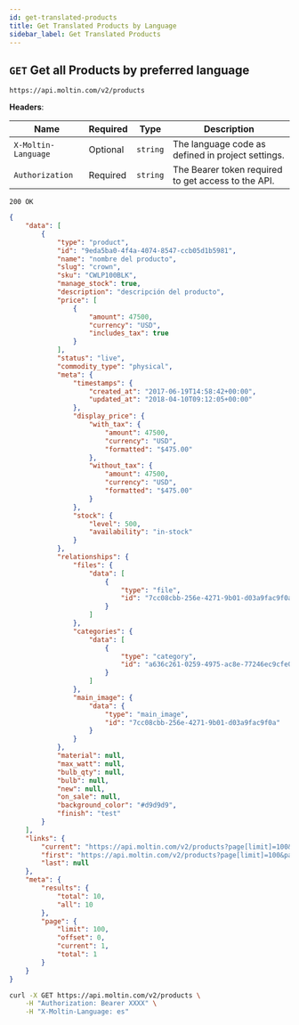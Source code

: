 ```yaml
---
id: get-translated-products
title: Get Translated Products by Language
sidebar_label: Get Translated Products
---
```


## `GET` Get all Products by preferred language

```http
https://api.moltin.com/v2/products
```

<!--DOCUSAURUS_CODE_TABS-->

<!-- Request -->

**Headers**:

| Name | Required | Type | Description |
| --- | --- | --- | --- |
| `X-Moltin-Language` | Optional | `string` | The language code as defined in project settings. |
| `Authorization` | Required | `string` | The Bearer token required to get access to the API. |


<!-- Response -->

`200 OK`


```json
{
    "data": [
        {
            "type": "product",
            "id": "9eda5ba0-4f4a-4074-8547-ccb05d1b5981",
            "name": "nombre del producto",
            "slug": "crown",
            "sku": "CWLP100BLK",
            "manage_stock": true,
            "description": "descripción del producto",
            "price": [
                {
                    "amount": 47500,
                    "currency": "USD",
                    "includes_tax": true
                }
            ],
            "status": "live",
            "commodity_type": "physical",
            "meta": {
                "timestamps": {
                    "created_at": "2017-06-19T14:58:42+00:00",
                    "updated_at": "2018-04-10T09:12:05+00:00"
                },
                "display_price": {
                    "with_tax": {
                        "amount": 47500,
                        "currency": "USD",
                        "formatted": "$475.00"
                    },
                    "without_tax": {
                        "amount": 47500,
                        "currency": "USD",
                        "formatted": "$475.00"
                    }
                },
                "stock": {
                    "level": 500,
                    "availability": "in-stock"
                }
            },
            "relationships": {
                "files": {
                    "data": [
                        {
                            "type": "file",
                            "id": "7cc08cbb-256e-4271-9b01-d03a9fac9f0a"
                        }
                    ]
                },
                "categories": {
                    "data": [
                        {
                            "type": "category",
                            "id": "a636c261-0259-4975-ac8e-77246ec9cfe0"
                        }
                    ]
                },
                "main_image": {
                    "data": {
                        "type": "main_image",
                        "id": "7cc08cbb-256e-4271-9b01-d03a9fac9f0a"
                    }
                }
            },
            "material": null,
            "max_watt": null,
            "bulb_qty": null,
            "bulb": null,
            "new": null,
            "on_sale": null,
            "background_color": "#d9d9d9",
            "finish": "test"
        }
    ],
    "links": {
        "current": "https://api.moltin.com/v2/products?page[limit]=100&page[offset]=0",
        "first": "https://api.moltin.com/v2/products?page[limit]=100&page[offset]=0",
        "last": null
    },
    "meta": {
        "results": {
            "total": 10,
            "all": 10
        },
        "page": {
            "limit": 100,
            "offset": 0,
            "current": 1,
            "total": 1
        }
    }
}
```

<!--END_DOCUSAURUS_CODE_TABS-->

<!--DOCUSAURUS_CODE_TABS-->

<!--cURL-->

```bash
curl -X GET https://api.moltin.com/v2/products \
    -H "Authorization: Bearer XXXX" \
    -H "X-Moltin-Language: es"
```

<!--END_DOCUSAURUS_CODE_TABS-->
